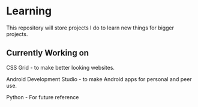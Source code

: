 # Learning
This repository will store projects I do to learn new things for bigger projects.

## Currently Working on
CSS Grid - to make better looking websites.

Android Development Studio - to make Android apps for personal and peer use.

Python - For future reference